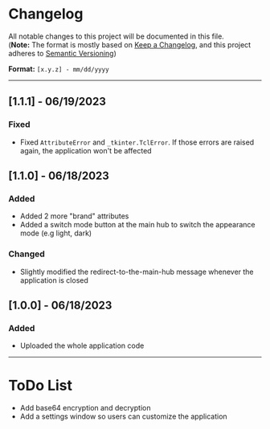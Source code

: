 # Changelog

All notable changes to this project will be documented in this file.<br>
(**Note:** The format is mostly based on [Keep a Changelog](https://keepachangelog.com/en/1.0.0/), and this project adheres to [Semantic Versioning](https://semver.org/spec/v2.0.0.html))

**Format:** `[x.y.z] - mm/dd/yyyy`
<hr>

## [1.1.1] - 06/19/2023
### Fixed
- Fixed `AttributeError` and `_tkinter.TclError`. If those errors are raised again, the application won't be affected

## [1.1.0] - 06/18/2023
### Added
- Added 2 more "brand" attributes
- Added a switch mode button at the main hub to switch the appearance mode (e.g light, dark)
### Changed
- Slightly modified the redirect-to-the-main-hub message whenever the application is closed

## [1.0.0] - 06/18/2023
### Added
- Uploaded the whole application code

<hr>

# ToDo List
- Add base64 encryption and decryption
- Add a settings window so users can customize the application
